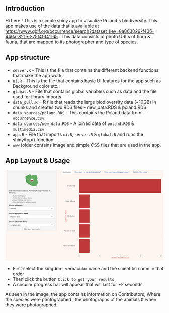 ## Introduction
Hi here ! This is a simple shiny app to visualize Poland's biodiversity. This app makes use of the data that is available at https://www.gbif.org/occurrence/search?dataset_key=8a863029-f435-446a-821e-275f4f641165 . This data consists of photo URLs of flora & fauna, that are mapped to its photographer and type of species.


## App structure

* `server.R` - This is the file that contains the different backend functions that make the app work.
* `ui.R` - This is the file that contains basic UI features for the app such as Background color etc.
* `global.R`  - File that contains global variables such as data and the file used for library imports
* `data_pull.R` = R file that reads the large biodioversity data (~10GB) in chunks and creates two RDS files - new_data.RDS & poland.RDS.
* `data_sources/poland.RDS` - This contains the Poland data from `occurrence.csv`.
* `data_sources/new_data.RDS` - A joined data of `poland.RDS` & `multimedia.csv`
* `app.R` - File that imports `ui.R`, `server.R` & `global.R` and runs the shinyApp() function.
* `www` folder contains image and simple CSS files that are used in the app.


## App Layout & Usage

![App Layout](https://raw.githubusercontent.com/adhok/biodiversity_app_poland/main/Screenshot%202022-05-12%20at%2011.06.32%20AM.png)

* First select the kingdom, vernacular name and the scientific name in that order
* Then click the button `Click to get your results`
* A circular progress bar will appear that will last for ~2 seconds

As seen in the image, the app contains information on Contributors, Where the species were photographed , the photographs of the animals & when they were photographed.








